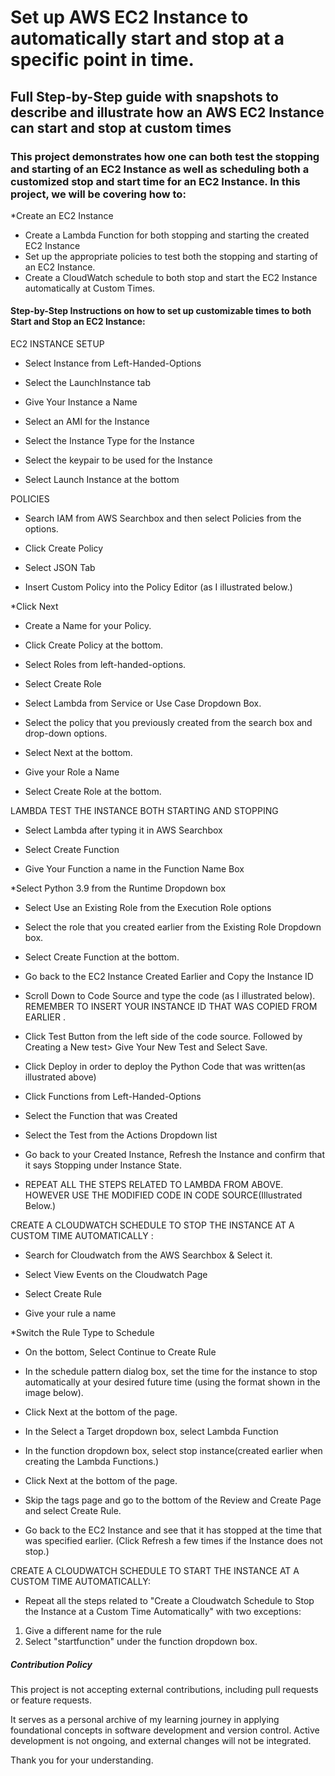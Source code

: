 # Set up AWS EC2 Instance to automatically start and stop at a specific point in time.

## Full Step-by-Step guide with snapshots to describe and illustrate how an AWS EC2 Instance can start and stop at custom times

### This project demonstrates how one can both test the stopping and starting of an EC2 Instance as well as scheduling both a customized stop and start time for an EC2 Instance. In this project, we will be covering how to:
*Create an EC2 Instance 
* Create a Lambda Function for both stopping and starting the created EC2 Instance
*  Set up the appropriate policies to test both the stopping and starting of an EC2 Instance.
*  Create a CloudWatch schedule to both stop and start the EC2 Instance automatically at Custom Times.



#### Step-by-Step Instructions on how to set up customizable times to both Start and Stop an EC2 Instance:
EC2 INSTANCE SETUP

* Select Instance from Left-Handed-Options

* Select the LaunchInstance tab

* Give Your Instance a Name

* Select an AMI for the Instance

* Select the Instance Type for the Instance

* Select the keypair to be used for the Instance

* Select Launch Instance at the bottom



POLICIES
* Search IAM from AWS Searchbox and then select Policies from the options.

* Click Create Policy

* Select JSON Tab

* Insert Custom Policy into the Policy Editor (as I illustrated below.)

*Click Next


* Create a Name for your Policy.


* Click Create Policy at the bottom.


* Select Roles from left-handed-options.


* Select Create Role


* Select Lambda from Service or Use Case Dropdown Box.

* Select the policy that you previously created from the search box and drop-down options.


* Select Next at the bottom.


* Give your Role a Name


* Select Create Role at the bottom.




LAMBDA TEST THE INSTANCE BOTH STARTING AND STOPPING

* Select Lambda after typing it in AWS Searchbox

* Select Create Function

* Give Your Function a name in the Function Name Box

*Select Python 3.9 from the Runtime Dropdown box

* Select Use an Existing Role from the Execution Role options

* Select the role that you created earlier from the Existing Role Dropdown box.

* Select Create Function at the bottom.


* Go back to the EC2 Instance Created Earlier and Copy the Instance ID 


*  Scroll Down to Code Source and type the code (as I illustrated below). REMEMBER TO INSERT YOUR INSTANCE ID THAT WAS COPIED FROM EARLIER .

* Click Test Button from the left side of the code source. Followed by Creating a New test> Give Your New Test and Select Save.

* Click Deploy in order to deploy the Python Code that was written(as illustrated above)

* Click Functions from Left-Handed-Options

* Select the Function that was Created

* Select the Test from the Actions Dropdown list

* Go back to your Created Instance, Refresh the Instance and confirm that it says Stopping under Instance State.

* REPEAT ALL THE STEPS RELATED TO LAMBDA FROM ABOVE. HOWEVER USE THE MODIFIED CODE IN CODE SOURCE(Illustrated Below.)


CREATE A CLOUDWATCH SCHEDULE TO STOP THE INSTANCE AT A CUSTOM TIME AUTOMATICALLY :

* Search for Cloudwatch from the AWS Searchbox & Select it.

* Select View Events on the Cloudwatch Page

* Select Create Rule

* Give your rule a name

*Switch the Rule Type to Schedule

* On the bottom, Select Continue to Create Rule

* In the schedule pattern dialog box, set the time for the instance to stop automatically at your desired future time (using the format shown in the image below).

* Click Next at the bottom of the page.

* In the Select a Target dropdown box, select Lambda Function

* In the function dropdown box, select stop instance(created earlier when creating the Lambda Functions.)

* Click Next at the bottom of the page.

* Skip the tags page and go to the bottom of the Review and Create Page and select Create Rule.

* Go back to the EC2 Instance and see that it has stopped at the time that was specified earlier. (Click Refresh a few times if the Instance does not stop.)

CREATE A CLOUDWATCH SCHEDULE TO START THE INSTANCE AT A CUSTOM TIME AUTOMATICALLY:

* Repeat all the steps related to "Create a Cloudwatch Schedule to Stop the Instance at a Custom Time Automatically" with two exceptions:

 1) Give a different name for the rule
  2) Select "startfunction" under the function dropdown box.



  
  

  


 














##### Contribution Policy

This project is not accepting external contributions, including pull requests or feature requests.

It serves as a personal archive of my learning journey in applying foundational concepts in software development and version control. Active development is not ongoing, and external changes will not be integrated.

Thank you for your understanding.
